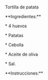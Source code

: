 Tortilla de patata

\*\*Ingredientes:\*\*

\* 4 huevos

\* Patatas

\* Cebolla

\* Aceite de oliva

\* Sal.

\*\*Instrucciones:\*\*

